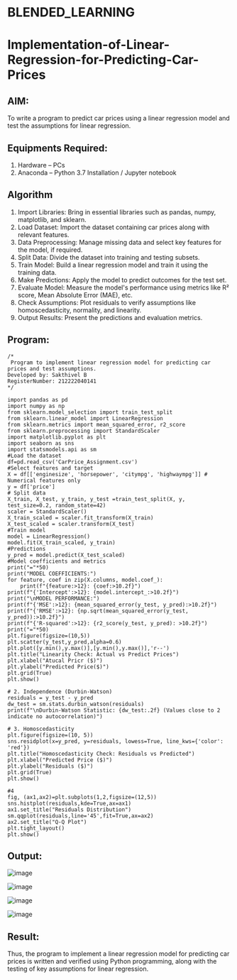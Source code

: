 # BLENDED_LEARNING
# Implementation-of-Linear-Regression-for-Predicting-Car-Prices
## AIM:
To write a program to predict car prices using a linear regression model and test the assumptions for linear regression.

## Equipments Required:
1. Hardware – PCs
2. Anaconda – Python 3.7 Installation / Jupyter notebook

## Algorithm
1. Import Libraries: Bring in essential libraries such as pandas, numpy, matplotlib, and sklearn.
2. Load Dataset: Import the dataset containing car prices along with relevant features.
3. Data Preprocessing: Manage missing data and select key features for the model, if required.
4. Split Data: Divide the dataset into training and testing subsets.
5. Train Model: Build a linear regression model and train it using the training data.
6. Make Predictions: Apply the model to predict outcomes for the test set.
7. Evaluate Model: Measure the model's performance using metrics like R² score, Mean Absolute Error (MAE), etc.
8. Check Assumptions: Plot residuals to verify assumptions like homoscedasticity, normality, and linearity.
9. Output Results: Present the predictions and evaluation metrics.
   
## Program:
```
/*
 Program to implement linear regression model for predicting car prices and test assumptions.
Developed by: Sakthivel B
RegisterNumber: 212222040141 
*/
```
~~~
import pandas as pd
import numpy as np
from sklearn.model_selection import train_test_split
from sklearn.linear_model import LinearRegression
from sklearn.metrics import mean_squared_error, r2_score
from sklearn.preprocessing import StandardScaler
import matplotlib.pyplot as plt
import seaborn as sns
import statsmodels.api as sm
#Load the dataset
df=pd.read_csv('CarPrice_Assignment.csv')
#Select features and target
X = df[['enginesize', 'horsepower', 'citympg', 'highwaympg']] # Numerical features only
y = df['price']
# Split data
X_train, X_test, y_train, y_test =train_test_split(X, y, test_size=0.2, random_state=42)
scaler = StandardScaler()
X_train_scaled = scaler.fit_transform(X_train)
X_test_scaled = scaler.transform(X_test)
#Train model
model = LinearRegression()
model.fit(X_train_scaled, y_train)
#Predictions
y_pred = model.predict(X_test_scaled)
#Model coefficients and metrics
print("="*50)
print("MODEL COEFFICIENTS:")
for feature, coef in zip(X.columns, model.coef_):
    print(f"{feature:>12}: {coef:>10.2f}")
print(f"{'Intercept':>12}: {model.intercept_:>10.2f}")
print("\nMODEL PERFORMANCE:")
print(f"{'MSE':>12}: {mean_squared_error(y_test, y_pred):>10.2f}")
print(f"{'RMSE':>12}: {np.sqrt(mean_squared_error(y_test, y_pred)):>10.2f}")
print(f"{'R-squared':>12}: {r2_score(y_test, y_pred): >10.2f}")
print("="*50)
plt.figure(figsize=(10,5))
plt.scatter(y_test,y_pred,alpha=0.6)
plt.plot([y.min(),y.max()],[y.min(),y.max()],'r--')
plt.title("Linearity Check: Actual vs Predict Prices")
plt.xlabel("Atucal Pricr ($)")
plt.ylabel("Predicted Price($)")
plt.grid(True)
plt.show()

# 2. Independence (Durbin-Watson)
residuals = y_test - y_pred
dw_test = sm.stats.durbin_watson(residuals)
print(f"\nDurbin-Watson Statistic: {dw_test:.2f} (Values close to 2 indicate no autocorrelation)")

# 3. Homoscedasticity
plt.figure(figsize=(10, 5))
sns.residplot(x=y_pred, y=residuals, lowess=True, line_kws={'color': 'red'})
plt.title("Homoscedasticity Check: Residuals vs Predicted")
plt.xlabel("Predicted Price ($)")
plt.ylabel("Residuals ($)")
plt.grid(True)
plt.show()

#4
fig, (ax1,ax2)=plt.subplots(1,2,figsize=(12,5))
sns.histplot(residuals,kde=True,ax=ax1)
ax1.set_title("Residuals Distribution")
sm.qqplot(residuals,line='45',fit=True,ax=ax2)
ax2.set_title("Q-Q Plot")
plt.tight_layout()
plt.show()

~~~
## Output:
![image](https://github.com/user-attachments/assets/e4c8822c-f6c3-4e37-8ead-5afb46e7e05b)

![image](https://github.com/user-attachments/assets/9329c35f-0e67-4fb1-ae7f-26077e825738)

![image](https://github.com/user-attachments/assets/031fd3f6-825d-48d4-90e4-58c16e19ef33)

![image](https://github.com/user-attachments/assets/3f6d974f-49eb-407b-b4f8-e3a83fbd0c7e)

## Result:
Thus, the program to implement a linear regression model for predicting car prices is written and verified using Python programming, along with the testing of key assumptions for linear regression.
